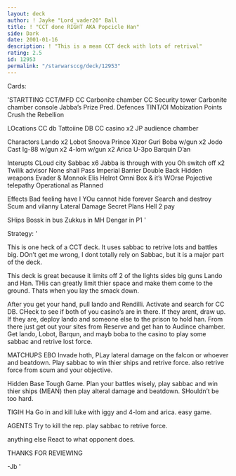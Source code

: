 ```yaml
---
layout: deck
author: ! Jayke "Lord_vader20" Ball
title: ! "CCT done RIGHT AKA Popcicle Han"
side: Dark
date: 2001-01-16
description: ! "This is a mean CCT deck with lots of retrival"
rating: 2.5
id: 12953
permalink: "/starwarsccg/deck/12953"
---
```

Cards: 

'STARTTING
CCT/MFD
CC Carbonite chamber
CC Security tower
Carbonite chamber console
Jabba’s Prize
Pred. Defences
TINT/OI
Mobization Points
Crush the Rebellion

LOcations
CC db
Tattoiine DB
CC casino x2
JP audience chamber

Charactors
Lando x2
Lobot
Snoova
Prince Xizor
Guri
Boba w/gun x2
Jodo Cast
Ig-88 w/gun x2
4-lom w/gun x2
Arica
U-3po
Barquin D’an

Interupts
CLoud city Sabbac x6
Jabba is through with you
Oh switch off x2
Twilik advisor
None shall Pass
Imperial Barrier
Double Back
Hidden weapons
Evader & Monnok
Elis Helrot
Omni Box & it’s WOrse
Pojective telepathy
Operational as Planned

Effects
Bad feeling have I
YOu cannot hide forever
Search and destroy
Scum and vilanny
Lateral Damage
Secret Plans
Hell 2 pay

SHips
Bossk in bus
Zukkus in MH
Dengar in P1 '

Strategy: '

This is one heck of a CCT deck. It uses sabbac to retrive lots and battles big. DOn’t get me wrong, I dont totally rely on Sabbac, but it is a major part of the deck.

This deck is great because it limits off 2 of the lights sides big guns Lando and Han. THis can greatly limit thier space and make them come to the ground. Thats when you lay the smack down.

After you get your hand, pull lando and Rendilli. Activate and search for CC DB. CHeck to see if both of you casino’s are in there. If they arent, draw up. If they are, deploy lando and someone else to the prison to hold han. From there just get out your sites from Reserve and get han to Audince chamber. Get lando, Lobot, Barqun, and mayb boba to the casino to play some sabbac and retrive lost force.

MATCHUPS
EBO Invade hoth, PLay lateral damage on the falcon or whoever and beatdown. Play sabbac to win thier ships and retrive force. also retrive force from scum and your objective.

Hidden Base Tough Game. Plan your battles wisely, play sabbac and win thier ships (MEAN) then play alteral damage and beatdown. SHouldn’t be too hard.

TIGIH Ha Go in and kill luke with iggy and 4-lom and arica. easy game.

AGENTS Try to kill the rep. play sabbac to retrive force.

anything else React to what opponent does.

THANKS FOR REVIEWING

-Jb '
